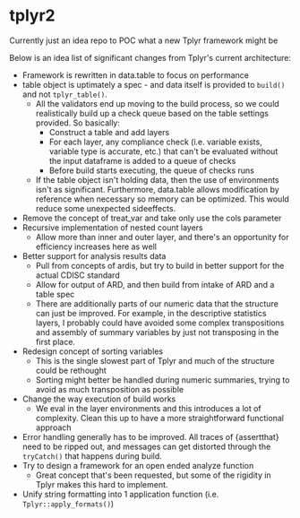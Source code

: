 # tplyr2
Currently just an idea repo to POC what a new Tplyr framework might be

Below is an idea list of significant changes from Tplyr's current architecture:

- Framework is rewritten in data.table to focus on performance
- table object is uptimately a spec - and data itself is provided to `build()` and not `tplyr_table()`.
   - All the validators end up moving to the build process, so we could realistically build up a check queue based on the table settings provided. So basically:
      - Construct a table and add layers
      - For each layer, any compliance check (i.e. variable exists, variable type is accurate, etc.) that can't be evaluated without the input dataframe is added to a queue of checks
      - Before build starts executing, the queue of checks runs
   - If the table object isn't holding data, then the use of environments isn't as significant. Furthermore, data.table allows modification by reference when necessary so memory can be optimized. This would reduce some unexpected sideeffects. 
- Remove the concept of treat_var and take only use the cols parameter
- Recursive implementation of nested count layers
  - Allow more than inner and outer layer, and there's an opportunity for efficiency increases here as well
- Better support for analysis results data
  - Pull from concepts of ardis, but try to build in better support for the actual CDISC standard
  - Allow for output of ARD, and then build from intake of ARD and a table spec
  - There are additionally parts of our numeric data that the structure can just be improved. For example, in the descriptive statistics layers, I probably could have avoided some complex transpositions and assembly of summary variables by just not transposing in the first place.
- Redesign concept of sorting variables
  - This is the single slowest part of Tplyr and much of the structure could be rethought
  - Sorting might better be handled during numeric summaries, trying to avoid as much transposition as possible
- Change the way execution of build works
  - We eval in the layer environments and this introduces a lot of complexity. Clean this up to have a more straightforward functional approach
- Error handling generally has to be improved. All traces of {assertthat} need to be ripped out, and messages can get distorted through the `tryCatch()` that happens during build.
- Try to design a framework for an open ended analyze function
  - Great concept that's been requested, but some of the rigidity in Tplyr makes this hard to implement.
- Unify string formatting into 1 application function (i.e. `Tplyr::apply_formats()`)
